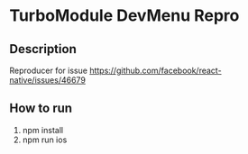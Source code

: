 # TurboModule DevMenu Repro

## Description

Reproducer for issue https://github.com/facebook/react-native/issues/46679

## How to run

1. npm install
2. npm run ios
